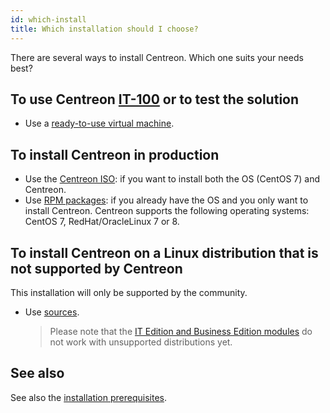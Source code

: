 ```yaml
---
id: which-install
title: Which installation should I choose?
---
```


There are several ways to install Centreon. Which one suits your needs best?

## To use Centreon [IT-100](it100.md) or to test the solution

- Use a [ready-to-use virtual machine](../installation/installation-of-a-central-server/using-virtual-machines.md).

## To install Centreon in production

- Use the [Centreon ISO](../installation/installation-of-a-central-server/using-centreon-iso.md): if you want to
  install both the OS (CentOS 7) and Centreon.
- Use [RPM packages](../installation/installation-of-a-central-server/using-packages.md): if you already have the
  OS and you only want to install Centreon. Centreon supports the following operating systems: CentOS 7, RedHat/OracleLinux 7 or 8.

## To install Centreon on a Linux distribution that is not supported by Centreon

This installation will only be supported by the community.

- Use [sources](../installation/installation-of-a-central-server/using-sources.md).
  > Please note that the [IT Edition and Business Edition modules](https://www.centreon.com/editions/) do not work with
  > unsupported distributions yet.

## See also

See also the [installation prerequisites](../installation/prerequisites.md).